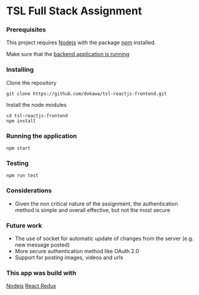 # TSL Full Stack Assignment

### Prerequisites

This project requires [Nodejs](https://nodejs.org/en/) with the package [npm](https://github.com/npm/cli/releases/) installed.

Make sure that the [backend application is running](https://github.com/dokawa/tsl-django-rest-backend)


### Installing

Clone the repository

```
git clone https://github.com/dokawa/tsl-reactjs-frontend.git
```


Install the node modules

```
cd tsl-reactjs-frontend
npm install
```


### Running the application

```
npm start
```

### Testing

```
npm run test
```

### Considerations

* Given the non critical nature of the assignment, the authentication method
is simple and overall effective, but not the most secure

### Future work

* The use of socket for automatic update of changes from the server (e.g. new message posted)
* More secure authentication method like OAuth 2.0
* Support for posting images, videos and urls


### This app was build with

[Nodejs](https://nodejs.org/en/)
[React Redux](https://react-redux.js.org/)

